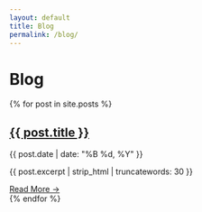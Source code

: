 ```yaml
---
layout: default
title: Blog
permalink: /blog/
---
```


# Blog

<div class="posts-list">
    {% for post in site.posts %}
    <article class="post-preview">
        <h2><a href="{{ post.url | relative_url }}">{{ post.title }}</a></h2>
        <div class="post-meta">
            <time>{{ post.date | date: "%B %d, %Y" }}</time>
        </div>
        <p>{{ post.excerpt | strip_html | truncatewords: 30 }}</p>
        <a href="{{ post.url | relative_url }}" class="read-more">Read More →</a>
    </article>
    {% endfor %}
</div>
